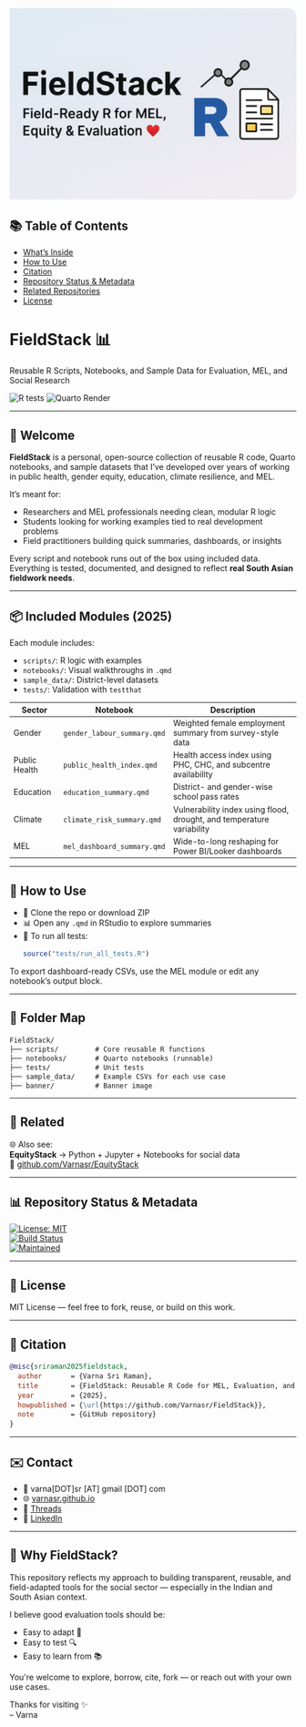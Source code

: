 ![FieldStack banner](banner/FieldStack_banner.png)  

<!-- TOC START -->
## 📚 Table of Contents

- [What’s Inside](#-whats-inside)
- [How to Use](#-how-to-use)
- [Citation](#-citation)
- [Repository Status & Metadata](#-repository-status--metadata)
- [Related Repositories](#-related-repositories)
- [License](#-license)

<!-- TOC END -->


# FieldStack 📊

Reusable R Scripts, Notebooks, and Sample Data for Evaluation, MEL, and Social Research

![R tests](https://github.com/Varnasr/FieldStack/actions/workflows/r-tests.yml/badge.svg)
![Quarto Render](https://github.com/Varnasr/FieldStack/actions/workflows/quarto-render.yml/badge.svg)

---

## 👋 Welcome

**FieldStack** is a personal, open-source collection of reusable R code, Quarto notebooks, and sample datasets that I’ve developed over years of working in public health, gender equity, education, climate resilience, and MEL.

It’s meant for:
- Researchers and MEL professionals needing clean, modular R logic
- Students looking for working examples tied to real development problems
- Field practitioners building quick summaries, dashboards, or insights

Every script and notebook runs out of the box using included data.  
Everything is tested, documented, and designed to reflect **real South Asian fieldwork needs**.

---

## 📦 Included Modules (2025)

Each module includes:
- `scripts/`: R logic with examples
- `notebooks/`: Visual walkthroughs in `.qmd`
- `sample_data/`: District-level datasets
- `tests/`: Validation with `testthat`

| Sector       | Notebook                            | Description                                                                 |
|--------------|--------------------------------------|-----------------------------------------------------------------------------|
| Gender       | `gender_labour_summary.qmd`         | Weighted female employment summary from survey-style data                  |
| Public Health| `public_health_index.qmd`           | Health access index using PHC, CHC, and subcentre availability             |
| Education    | `education_summary.qmd`             | District- and gender-wise school pass rates                                |
| Climate      | `climate_risk_summary.qmd`          | Vulnerability index using flood, drought, and temperature variability      |
| MEL          | `mel_dashboard_summary.qmd`         | Wide-to-long reshaping for Power BI/Looker dashboards                      |

---

## 🧪 How to Use

- 🔁 Clone the repo or download ZIP
- 📊 Open any `.qmd` in RStudio to explore summaries
- 🧪 To run all tests:
  ```r
  source("tests/run_all_tests.R")
  ```

To export dashboard-ready CSVs, use the MEL module or edit any notebook’s output block.

---

## 📁 Folder Map

```
FieldStack/
├── scripts/         # Core reusable R functions
├── notebooks/       # Quarto notebooks (runnable)
├── tests/           # Unit tests
├── sample_data/     # Example CSVs for each use case
├── banner/          # Banner image
```

---

## 🔗 Related

🌐 Also see:  
**EquityStack** → Python + Jupyter + Notebooks for social data  
🔗 [github.com/Varnasr/EquityStack](https://github.com/Varnasr/EquityStack)

---

## 📊 Repository Status & Metadata

[![License: MIT](https://img.shields.io/badge/License-MIT-blue?label=license)](LICENSE)  
[![Build Status](https://github.com/Varnasr/FieldStack/actions/workflows/ci.yml/badge.svg)](https://github.com/Varnasr/FieldStack/actions)  
[![Maintained](https://img.shields.io/badge/maintained-yes-brightgreen?label=2025)]()

---

## 📜 License

MIT License — feel free to fork, reuse, or build on this work.

---

## 🧾 Citation

```bibtex
@misc{sriraman2025fieldstack,
  author       = {Varna Sri Raman},
  title        = {FieldStack: Reusable R Code for MEL, Evaluation, and Social Data},
  year         = {2025},
  howpublished = {\url{https://github.com/Varnasr/FieldStack}},
  note         = {GitHub repository}
}
```

---

## ✉️ Contact

- 📧 varna[DOT]sr [AT] gmail [DOT] com  
- 🌐 [varnasr.github.io](https://varnasr.github.io)  
- 🧵 [Threads](https://www.threads.net/@varnasriraman)  
- 💼 [LinkedIn](https://www.linkedin.com/in/varna)


---

## 🧠 Why FieldStack?

This repository reflects my approach to building transparent, reusable, and field-adapted tools for the social sector — especially in the Indian and South Asian context.  

I believe good evaluation tools should be:
- Easy to adapt 🧩
- Easy to test 🔍
- Easy to learn from 📚

You're welcome to explore, borrow, cite, fork — or reach out with your own use cases.

Thanks for visiting ✨  
– Varna

